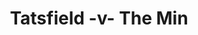 ---
year: "2000"
serialNumber: "0244" 
game: "Tatsfield"
title: "Tatsfield -v- The Min"
gameLocation: ""
gameDate: ""
result: ""
resultType: ""
type: "game"
---